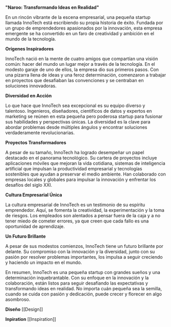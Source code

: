 **"Naroo: Transformando Ideas en Realidad"**

En un rincón vibrante de la escena empresarial, una pequeña startup llamada InnoTech está escribiendo su propia historia de éxito. Fundada por un grupo de emprendedores apasionados por la innovación, esta empresa emergente se ha convertido en un faro de creatividad y ambición en el mundo de la tecnología.

**Orígenes Inspiradores**

InnoTech nació en la mente de cuatro amigos que compartían una visión común: hacer del mundo un lugar mejor a través de la tecnología. En el modesto garaje de uno de ellos, la empresa dio sus primeros pasos. Con una pizarra llena de ideas y una feroz determinación, comenzaron a trabajar en proyectos que desafiaban las convenciones y se centraban en soluciones innovadoras.

**Diversidad en Acción**

Lo que hace que InnoTech sea excepcional es su equipo diverso y talentoso. Ingenieros, diseñadores, científicos de datos y expertos en marketing se reúnen en esta pequeña pero poderosa startup para fusionar sus habilidades y perspectivas únicas. La diversidad es la clave para abordar problemas desde múltiples ángulos y encontrar soluciones verdaderamente revolucionarias.

**Proyectos Transformadores**

A pesar de su tamaño, InnoTech ha logrado desempeñar un papel destacado en el panorama tecnológico. Su cartera de proyectos incluye aplicaciones móviles que mejoran la vida cotidiana, sistemas de inteligencia artificial que impulsan la productividad empresarial y tecnologías sostenibles que ayudan a preservar el medio ambiente. Han colaborado con empresas locales y globales para impulsar la innovación y enfrentar los desafíos del siglo XXI.

**Cultura Empresarial Única**

La cultura empresarial de InnoTech es un testimonio de su espíritu emprendedor. Aquí, se fomenta la creatividad, la experimentación y la toma de riesgos. Los empleados son alentados a pensar fuera de la caja y a no tener miedo de cometer errores, ya que creen que cada fallo es una oportunidad de aprendizaje.

**Un Futuro Brillante**

A pesar de sus modestos comienzos, InnoTech tiene un futuro brillante por delante. Su compromiso con la innovación y la diversidad, junto con su pasión por resolver problemas importantes, los impulsa a seguir creciendo y haciendo un impacto en el mundo.

En resumen, InnoTech es una pequeña startup con grandes sueños y una determinación inquebrantable. Con su enfoque en la innovación y la colaboración, están listos para seguir desafiando las expectativas y transformando ideas en realidad. No importa cuán pequeña sea la semilla, cuando se cuida con pasión y dedicación, puede crecer y florecer en algo asombroso.

**Diseño**
[[Design]]

**Inpiration**
[[Inspiration]]

